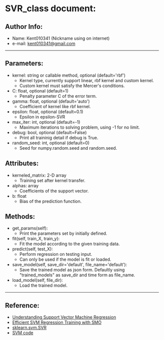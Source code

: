 # SVR_class document:

## Author Info: 
* Name: Kent010341 (Nickname using on internet)
* e-mail: kent010341@gmail.com

---
## Parameters:
* kernel: string or callable method, optional (default='rbf')
  * Kernel type, currently support linear, rbf kernel and custom kernel.
  * Custom kernel must satisfy the Mercer's conditions.
* C: float, optional (default=1)
  * Penalty parameter C of the error term.
* gamma: float, optional (default='auto')
  * Coefficient of kernel like rbf kernel.
* epsilon: float, optional (default=0.1)
  * Epsilon in epsilon-SVR
* max_iter: int, optional (default=-1)
  * Maximum iterations to solving problem, using -1 for no limit.
* debug: bool, optional (default=False)
  * Print all traininig detail if debug is True.
* random_seed: int, optional (default=0)
  * Seed for numpy.random.seed and random.seed.

## Attributes:
* kerneled_matrix: 2-D array
  * Training set after kernel transfer.
* alphas: array
  * Coefficients of the support vector.
* b: float
  * Bias of the prediction function.

## Methods:
* get_params(self):
  * Print the parameters set by initially defined.
* fit(self, train_X, train_y):
  * Fit the model according to the given training data.
* predict(self, test_X):
  * Perform regression on testing input.
  * Can only be used if the model is fit or loaded.
* save_model(self, save_dir='default', file_name='default'):
  * Save the trained model as json form. Defaultly using "trained_models" as save_dir and time form as file_name.
* load_model(self, file_dir):
  * Load the trained model.

---
## Reference:
* [Understanding Support Vector Machine Regression](https://www.mathworks.com/help/stats/understanding-support-vector-machine-regression.html?s_tid=mwa_osa_a)
* [Efficient SVM Regression Training with SMO](https://www.researchgate.net/publication/2360418_Efficient_SVM_regression_training_with_SMO)
* [sklearn.svm.SVR](https://scikit-learn.org/stable/modules/generated/sklearn.svm.SVR.html)
* [SVM code](https://github.com/rongxuanhong/MLCodeOnTheBlog/blob/master/SVM%E4%B9%8BPython%E5%AE%9E%E7%8E%B0%E4%BB%A3%E7%A0%81/svm.py)

